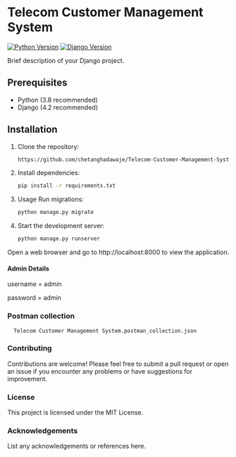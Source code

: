 # Telecom Customer Management System

[![Python Version](https://img.shields.io/badge/python-3.8-brightgreen.svg)](https://python.org)
[![Django Version](https://img.shields.io/badge/django-4.2-brightgreen.svg)](https://djangoproject.com)

Brief description of your Django project.

## Prerequisites

- Python (3.8 recommended)
- Django (4.2 recommended)

## Installation

1. Clone the repository:

   ```bash
   https://github.com/chetanghadawaje/Telecom-Customer-Management-System.git

2. Install dependencies:
   ```bash 
   pip install -r requirements.txt 

3. Usage Run migrations:
   ```bash
   python manage.py migrate

4. Start the development server:

   ```bash
   python manage.py runserver
Open a web browser and go to http://localhost:8000 to view the application.

#### Admin Details
username = admin

password = admin

### Postman collection
      Telecom Customer Management System.postman_collection.json

### Contributing
Contributions are welcome! Please feel free to submit a pull request or open an issue if you encounter any problems or have suggestions for improvement.

### License
This project is licensed under the MIT License.

### Acknowledgements
List any acknowledgements or references here.